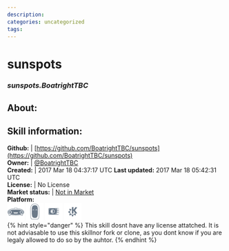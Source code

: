 ```yaml
--- 
description: 
categories: uncategorized   
tags:   
---
```


# sunspots  
### _sunspots.BoatrightTBC_  
## About:  


## Skill information:  
**Github:** | [https://github.com/BoatrightTBC/sunspots](https://github.com/BoatrightTBC/sunspots)  
**Owner:** | [@BoatrightTBC](https://github.com/BoatrightTBC)  
**Created:** | 2017 Mar 18 04:37:17 UTC  **Last updated:** 2017 Mar 18 05:42:31 UTC  
**License:** | No License  
**Market status:** | [Not in Market](https://market.mycroft.ai/skill/)  
**Platform:**  
 ![](../.gitbook/assets/mark-1-icon.png)  ![](../.gitbook/assets/mark-2-icon.png)  ![](../.gitbook/assets/picroft-icon.png)  ![](../.gitbook/assets/kde.png)   
{% hint style="danger" %}
This skill dosnt have any license attatched. It is not adviasable to use this skillnor fork or clone, as you dont know if you are legaly allowed to do so by the auhtor.
{% endhint %}
